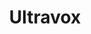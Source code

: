 ---
title: "Ultravox"
summary: "Ultravox were a British new wave band, formed in London in April 1974 as Tiger Lily. Between 1980 and 1986, they scored seven Top Ten albums and seventeen Top 40 singles in the UK, the most successful of which was their 1981 hit \"Vienna\".
From 1974 until 1979, singer John Foxx was frontman and the main driving force behind Ultravox. Foxx left the band in March 1979 to embark on a solo career and, following his departure, Midge Ure officially took over as lead singer, guitarist and frontman on 1 November 1979 after he and keyboardist Billy Currie worked in the studio project Visage. Ure revitalised the band and steered it to commercial chart success lasting until 1987, at which time the group disbanded.
A new line-up, led by Currie, was formed in 1992, but achieved limited success, with two albums failing to chart and one solitary single reaching 90 in the UK Singles Chart. The band's best-known line-up of Currie, Ure, bassist Chris Cross and drummer Warren Cann reformed in 2008 and performed a series of reunion shows in 2009 and 2010 before releasing a new studio album, Brill!ant, in May 2012 which reached 21 in the British Album Charts. In November 2013, Ultravox performed as special guests on a four date UK arena tour with Simple Minds. These shows proved to be Ultravox's last, as in 2017 both Currie and Ure indicated that Ultravox had run its course."
slug: "ultravox"
image: "ultravox.jpg"
apple_music_artist_url: "https://music.apple.com/gb/artist/ultravox/13811422"
wikipedia_url: "https://en.wikipedia.org/wiki/Ultravox"
---